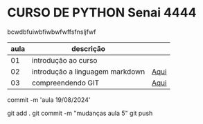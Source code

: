 # CURSO DE PYTHON Senai 4444

bcwdbfuiwbfiwbwfwffsfnsljfwf

|aula|descrição||
|-|-|-|
|01|introdução ao curso||
|02|introdução a linguagem markdown|[Aqui](./aula-markdown.md)|
|03|compreendendo GIT|[Aqui](./aula-git.md)|


commit -m 'aula 19/08/2024'

git add .
git commit -m "mudanças aula 5"
git push



